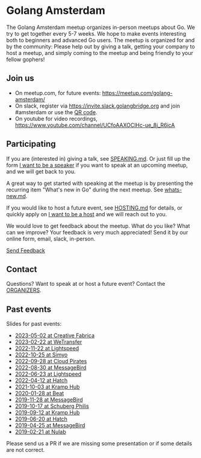 # Golang Amsterdam

The Golang Amsterdam meetup organizes in-person meetups about Go. We try to get
together every 5-7 weeks. We hope to make events interesting both to beginners
and advanced Go users. The meetup is organized for and by the community: Please
help out by giving a talk, getting your company to host a meetup, and simply
coming to the meetup and being friendly to your fellow gophers!

## Join us

- On meetup.com, for future events: https://meetup.com/golang-amsterdam/
- On slack, register via https://invite.slack.golangbridge.org and join #amsterdam or use the [QR code](qr/join-slack.png?raw=true).
- On youtube for video recordings, https://www.youtube.com/channel/UCfoAAXOClHc-ue_8j_R6icA

## Participating

If you are (interested in) giving a talk, see [SPEAKING.md](SPEAKING.md). Or just fill up the form [I want to be a speaker](https://docs.google.com/forms/d/e/1FAIpQLSczX4KFCQ8SU4Vg8Z32AuTXQW4eLSNprma6Sfe5o6hsiqPvaA/viewform?usp=sf_link) if you want to speak at an upcoming meetup, and we will get back to you.

A great way to get started with speaking at the meetup is by presenting the
recurring item "What's new in Go" during the next meetup. See
[whats-new.md](whats-new.md).

If you would like to host a future event, see [HOSTING.md](HOSTING.md) for details, or quickly apply on [I want to be a host](https://docs.google.com/forms/d/e/1FAIpQLSfQL7sqRjZz-tutbyfP27WHAFXll4TAHKfhQ4zSZKI8wFS7zA/viewform?usp=sf_link) and we will reach out to you.

We would love to get feedback about the meetup. What do you like? What can we
improve? Your feedback is very much appreciated! Send it by our online form, email, slack,
in-person.

[Send Feedback](https://docs.google.com/forms/d/e/1FAIpQLSf8y_eGMFl7jiFR6z03Cu3rDneandcr4iLhoCOB0nh_QZonVQ/viewform?usp=sf_link)

## Contact

Questions? Want to speak at or host a future event? Contact the [ORGANIZERS](ORGANIZERS).

## Past events

Slides for past events:

* [2023-05-02 at Creative Fabrica](2023/2023-05-02%40creative-fabrica//README.md)
* [2023-02-22 at WeTransfer](2023/2023-02-22%40wetransfer/README.md)
* [2022-11-22 at Lightspeed](2022/2022-11-22%40lightspeed/README.md)
* [2022-10-25 at Simyo](2022/2022-10-25%40simyo/README.md)
* [2022-09-28 at Cloud Pirates](2022/2022-09-28%40cloud-pirates/README.md)
* [2022-08-30 at MessageBird](2022/2022-08-30@messagebird/README.md)
* [2022-06-23 at Lightspeed](2022/2022-06-23@lightspeed/README.md)
* [2022-04-12 at Hatch](2022/2022-04-12@hatch/README.md)
* [2021-10-03 at Kramp Hub](2021/2021-10-13@kramphub/README.md)
* [2020-01-28 at Beat](2020/2020-01-28@beat/README.md)
* [2019-11-28 at MessageBird](2019/2019-11-28@messagebird/README.md)
* [2019-10-17 at Schuberg Philis](2019/2019-10-17@schuberg-philis/README.md)
* [2019-09-12 at Kramp Hub](2019/2019-09-12@kramphub/README.md)
* [2019-06-20 at Hatch](2019/2019-06-20@hatch/README.md)
* [2019-04-25 at MessageBird](2019/2019-04-25@messagebird/README.md)
* [2019-02-21 at Nulab](2019/2019-02-21@nulab/README.md)

Please send us a PR if we are missing some presentation or if some details are not correct.
